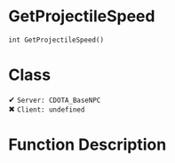 # GetProjectileSpeed
```
int GetProjectileSpeed()
```
# Class
✔ `Server: CDOTA_BaseNPC`  
✖ `Client: undefined`  

# Function Description

